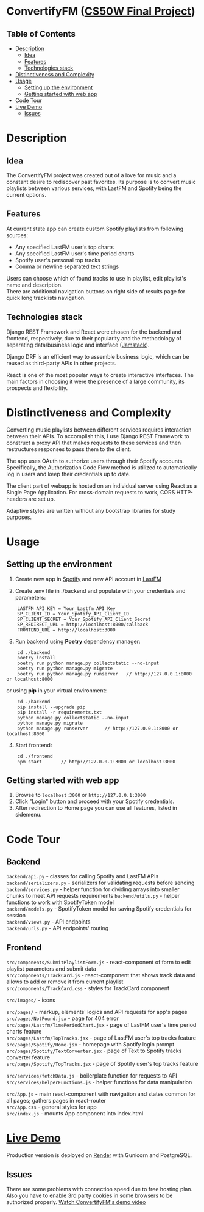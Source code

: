 # ConvertifyFM ([CS50W Final Project](https://cs50.harvard.edu/web/2020/projects/final/capstone/))
## Table of Contents
- [Description](#Description)  
    - [Idea](#Idea)
    - [Features](#Features)
    - [Technologies stack](#Technologies-stack)
- [Distinctiveness and Complexity](#Distinctiveness-and-Complexity)  
- [Usage](#Usage)  
    - [Setting up the environment](#setting-up-the-environment)
    - [Getting started with web app](#getting-started-with-web-app)
- [Code Tour](#Code-Tour)
- [Live Demo](#Live-Demo)
    - [Issues](#issues)

# Description
## Idea
The ConvertifyFM project was created out of a love for music and a constant desire to rediscover past favorites. Its purpose is to convert music playlists between various services, with LastFM and Spotify being the current options.

## Features
At current state app can create custom Spotify playlists from following sources:
- Any specified LastFM user's top charts
- Any specified LastFM user's time period charts
- Spotify user's personal top tracks
- Comma or newline separated text strings 

Users can choose which of found tracks to use in playlist, edit playlist's name and description.  
There are additional navigation buttons on right side of results page for quick long tracklists navigation.

## Technologies stack
Django REST Framework and React were chosen for the backend and frontend, respectively, due to their popularity and the methodology of separating data/business logic and interface ([Jamstack](https://jamstack.org/)).

Django DRF is an efficient way to assemble business logic, which can be reused as third-party APIs in other projects.

React is one of the most popular ways to create interactive interfaces. The main factors in choosing it were the presence of a large community, its prospects and flexibility.

# Distinctiveness and Complexity

Converting music playlists between different services requires interaction between their APIs. To accomplish this, I use Django REST Framework to construct a proxy API that makes requests to these services and then restructures responses to pass them to the client.

The app uses OAuth to authorize users through their Spotify accounts. Specifically, the Authorization Code Flow method is utilized to automatically log in users and keep their credentials up to date.

The client part of webapp is hosted on an individual server using React as a Single Page Application. For cross-domain requests to work, CORS HTTP-headers are set up.

Adaptive styles are written without any bootstrap libraries for study purposes.


# Usage 
## Setting up the environment
1. Create new app in [Spotify](https://developer.spotify.com/) and new API account in [LastFM](https://www.last.fm/api)

2. Create .env file in ./backend and populate with your credentials and parameters:
```
    LASTFM_API_KEY = Your_Lastfm_API_Key
    SP_CLIENT_ID = Your_Spotify_API_Client_ID
    SP_CLIENT_SECRET = Your_Spotify_API_Client_Secret
    SP_REDIRECT_URL = http://localhost:8000/callback
    FRONTEND_URL = http://localhost:3000
```
3. Run backend using **Poetry** dependency manager:
```
    cd ./backend  
    poetry install
    poetry run python manage.py collectstatic --no-input
    poetry run python manage.py migrate
    poetry run python manage.py runserver   // http://127.0.0.1:8000 or localhost:8000
```
or using **pip** in your virtual environment:
```
    cd ./backend  
    pip install --upgrade pip
    pip install -r requirements.txt
    python manage.py collectstatic --no-input
    python manage.py migrate
    python manage.py runserver      // http://127.0.0.1:8000 or localhost:8000
```
4. Start frontend:
```
    cd ./frontend
    npm start       // http://127.0.0.1:3000 or localhost:3000
```
## Getting started with web app
1. Browse to `localhost:3000` or `http://127.0.0.1:3000`
2. Click "Login" button and proceed with your Spotify credentials.
3. After redirection to Home page you can use all features, listed in sidemenu.
# Code Tour
## Backend
`backend/api.py` - classes for calling Spotify and LastFM APIs  
`backend/serializers.py` -  serializers for validating requests before sending  
`backend/services.py` - helper function for dividing arrays into smaller chunks to meet API requests requirements
`backend/utils.py` - helper functions to work with SpotifyToken model  
`backend/models.py` - SpotifyToken model for saving Spotify credentials for session  
`backend/views.py` - API endpoints   
`backend/urls.py` - API endpoints' routing   


## Frontend
`src/components/SubmitPlaylistForm.js` - react-component of form to edit playlist parameters and submit data  
`src/components/TrackCard.js` - react-component that shows track data and allows to add or remove it from current playlist  
`src/components/TrackCard.css` - styles for TrackCard component  

`src/images/` - icons  

`src/pages/` - markup, elements' logics and API requests for app's pages
`src/pages/NotFound.jsx` - page for 404 error  
`src/pages/Lastfm/TimePeriodChart.jsx` - page of LastFM user's time period charts feature  
`src/pages/Lastfm/TopTracks.jsx` - page of LastFM user's top tracks feature  
`src/pages/Spotify/Home.jsx` - homepage with Spotify login prompt  
`src/pages/Spotify/TextConverter.jsx` - page of Text to Spotify tracks converter feature  
`src/pages/Spotify/TopTracks.jsx` - page of Spotify user's top tracks feature  

`src/services/fetchData.js` - boilerplate function for requests to API  
`src/services/helperFunctions.js` - helper functions for data manipulation  

`src/App.js` - main react-component with navigation and states common for all pages; gathers pages in react-router    
`src/App.css` - general styles for app  
`src/index.js` - mounts App component into index.html



# [Live Demo](https://convertifyfm.onrender.com)

Production version is deployed on [Render](https://render.com) with Gunicorn and PostgreSQL.  
## Issues
There are some problems with connection speed due to free hosting plan.  
Also you have to enable 3rd party cookies in some browsers to be authorized properly.
[Watch ConvertifyFM's demo video](https://youtu.be/EKwSif9rP0A)
